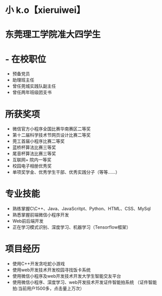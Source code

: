 # 小 k.o【xieruiwei】 


# **东莞理工学院准大四学生** #
# - 在校职位 #
- 预备党员
- 助理班主任
- 曾任莞城实践队副主任
- 曾任两年班级团支书

 
# 所获奖项 #
- 微信官方小程序全国比赛华南赛区二等奖
- 第十二届科学技术节网页设计比赛二等奖
- 莞工首届小程序比赛二等奖
- 蓝桥杯算法比赛三等奖
- 尾音杯算法比赛三等奖
- 互联网+ 院内一等奖
- 校园电子相册优秀奖
- 单项奖学金、优秀学生干部、优秀实践分子（等等……）


# 专业技能 #
- 熟练掌握C\C++、Java、JavaScritpt、Python、HTML、CSS、MySql
- 熟悉掌握前端微信小程序开发
- Web前后端开发
- 正在学习模式识别、深度学习、机器学习（Tensorflow框架）


# 项目经历 #
- 使用C++开发贪吃蛇小游戏
- 使用web开发技术开发校园寻找饭卡系统
- 使用微信小程序及web开发技术开发大学生智能交友平台
- 使用微信小程序、深度学习、web开发技术开发证件智能拍系统
（证件智能拍:当前用户1500多，点击量上万次）




